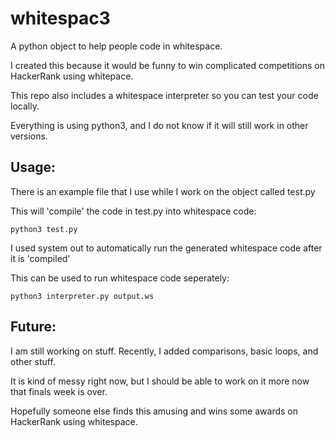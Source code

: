 # whitespac3
A python object to help people code in whitespace.

I created this because it would be funny to win complicated competitions on HackerRank using whitepace.

This repo also includes a whitespace interpreter so you can test your code locally.

Everything is using python3, and I do not know if it will still work in other versions.

## Usage:
There is an example file that I use while I work on the object called test.py

This will 'compile' the code in test.py into whitespace code:

    python3 test.py

I used system out to automatically run the generated whitespace code after it is 'compiled'

This can be used to run whitespace code seperately:

    python3 interpreter.py output.ws
    
## Future:
I am still working on stuff. Recently, I added comparisons, basic loops, and other stuff. 

It is kind of messy right now, but I should be able to work on it more now that finals week is over.

Hopefully someone else finds this amusing and wins some awards on HackerRank using whitespace.
